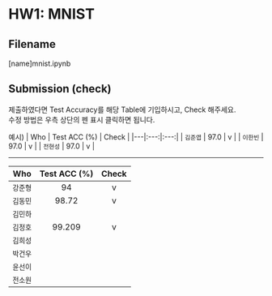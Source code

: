 # HW1: MNIST

## Filename
[name]mnist.ipynb

## Submission (check)
제출하였다면 Test Accuracy를 해당 Table에 기입하시고, Check 해주세요.  
수정 방법은 우측 상단의 펜 표시 클릭하면 됩니다.  

예시)
| Who | Test ACC (%) | Check |
|---|:---:|:---:|
| `김준엽` | 97.0 | v |
| `이한빈` | 97.0 | v |
| `전현성` | 97.0 | v |

---
| Who | Test ACC (%) | Check |
|---|:---:|:---:|
| `강준형` | 94 | v |
| `김동민` | 98.72 | v |
| `김민하` |  |  |
| `김정호` | 99.209 | v |
| `김희성` |  |  |
| `박건우` |  |  |
| `윤선이` |  |  |
| `전소원` |  |  |
